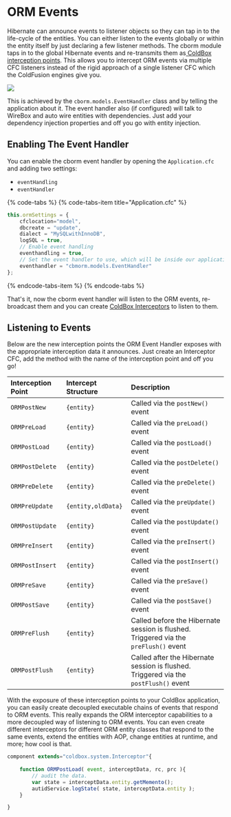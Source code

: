 # ORM Events

Hibernate can announce events to listener objects so they can tap in to the life-cycle of the entities.  You can either listen to the events globally or within the entity itself by just declaring a few listener methods.  The cborm module taps in to the global Hibernate events and re-transmits them as[ ColdBox interception points](https://coldbox.ortusbooks.com/digging-deeper/interceptors).  This allows you to intercept ORM events via multiple CFC listeners instead of the rigid approach of a single listener CFC which the ColdFusion engines give you.

![](https://raw.githubusercontent.com/wiki/coldbox-modules/cbox-cborm/ORMEventHandlerBroadcast.jpg)

This is achieved by the `cborm.models.EventHandler` class and by telling the application about it.  The event handler also \(if configured\) will talk to WireBox and auto wire entities with dependencies.  Just add your dependency injection properties and off you go with entity injection.

## **Enabling The Event Handler**

You can enable the cborm event handler by opening the `Application.cfc` and adding two settings:

* `eventHandling`
* `eventHandler`

{% code-tabs %}
{% code-tabs-item title="Application.cfc" %}
```javascript
this.ormSettings = {
    cfclocation="model",
    dbcreate = "update",
    dialect = "MySQLwithInnoDB",
    logSQL = true,
    // Enable event handling
    eventhandling = true,
    // Set the event handler to use, which will be inside our application.
    eventhandler = "cbmorm.models.EventHandler"
};
```
{% endcode-tabs-item %}
{% endcode-tabs %}

That's it, now the cborm event handler will listen to the ORM events, re-broadcast them and you can create [ColdBox Interceptors](https://coldbox.ortusbooks.com/digging-deeper/interceptors) to listen to them.

## Listening to Events

Below are the new interception points the ORM Event Handler exposes with the appropriate interception data it announces.  Just create an Interceptor CFC, add the method with the name of the interception point and off you go!

| Interception Point | Intercept Structure | Description |
| :--- | :--- | :--- |
| `ORMPostNew` | `{entity}` | Called via the `postNew()` event |
| `ORMPreLoad` | `{entity}` | Called via the `preLoad()` event |
| `ORMPostLoad` | `{entity}` | Called via the `postLoad()` event |
| `ORMPostDelete` | `{entity}` | Called via the `postDelete()` event |
| `ORMPreDelete` | `{entity}` | Called via the `preDelete()` event |
| `ORMPreUpdate` | `{entity,oldData}` | Called via the `preUpdate()` event |
| `ORMPostUpdate` | `{entity}` | Called via the `postUpdate()` event |
| `ORMPreInsert` | `{entity}` | Called via the `preInsert()` event |
| `ORMPostInsert` | `{entity}` | Called via the `postInsert()` event |
| `ORMPreSave` | `{entity}` | Called via the `preSave()` event |
| `ORMPostSave` | `{entity}` | Called via the `postSave()` event |
| `ORMPreFlush` | `{entity}` | Called before the Hibernate session is flushed. Triggered via the `preFlush()` event |
| `ORMPostFlush` | `{entity}` | Called after the Hibernate session is flushed. Triggered via the `postFlush()` event |

With the exposure of these interception points to your ColdBox application, you can easily create decoupled executable chains of events that respond to ORM events. This really expands the ORM interceptor capabilities to a more decoupled way of listening to ORM events. You can even create different interceptors for different ORM entity classes that respond to the same events, extend the entities with AOP, change entities at runtime, and more; how cool is that.

```javascript
component extends="coldbox.system.Interceptor"{
    
    function ORMPostLoad( event, interceptData, rc, prc ){
        // audit the data.
        var state = interceptData.entity.getMemento();
        autidService.logState( state, interceptData.entity );    
    }

}
```

